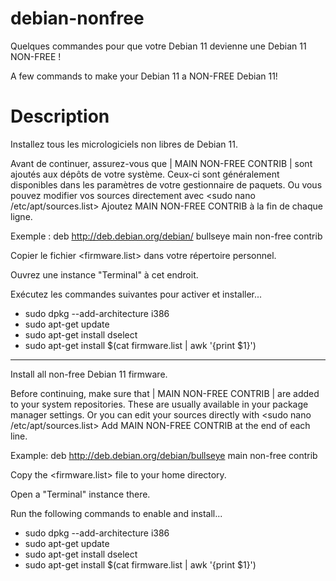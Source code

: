 # debian-nonfree
Quelques commandes pour que votre Debian 11 devienne une Debian 11 NON-FREE !

A few commands to make your Debian 11 a NON-FREE Debian 11!

# Description
Installez tous les micrologiciels non libres de Debian 11.

Avant de continuer, assurez-vous que | MAIN NON-FREE CONTRIB | sont ajoutés aux dépôts de votre système.
Ceux-ci sont généralement disponibles dans les paramètres de votre gestionnaire de paquets.
Ou vous pouvez modifier vos sources directement avec <sudo nano /etc/apt/sources.list>
Ajoutez MAIN NON-FREE CONTRIB à la fin de chaque ligne.

Exemple : deb http://deb.debian.org/debian/ bullseye main non-free contrib

Copier le fichier <firmware.list> dans votre répertoire personnel.

Ouvrez une instance "Terminal" à cet endroit.

Exécutez les commandes suivantes pour activer et installer...

* sudo dpkg --add-architecture i386 
* sudo apt-get update
* sudo apt-get install dselect
* sudo apt-get install $(cat firmware.list | awk '{print $1}')

----------------------------------------------------------------------

Install all non-free Debian 11 firmware.

Before continuing, make sure that | MAIN NON-FREE CONTRIB | are added to your system repositories.
These are usually available in your package manager settings.
Or you can edit your sources directly with <sudo nano /etc/apt/sources.list>
Add MAIN NON-FREE CONTRIB at the end of each line.

Example: deb http://deb.debian.org/debian/bullseye main non-free contrib

Copy the <firmware.list> file to your home directory.

Open a "Terminal" instance there.

Run the following commands to enable and install...

* sudo dpkg --add-architecture i386 
* sudo apt-get update
* sudo apt-get install dselect
* sudo apt-get install $(cat firmware.list | awk '{print $1}')
